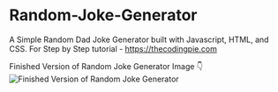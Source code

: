 # Random-Joke-Generator
A Simple Random Dad Joke Generator built with Javascript, HTML, and CSS. For Step by Step tutorial - https://thecodingpie.com

Finished Version of Random Joke Generator Image 👇
![Finished Version of Random Joke Generator](https://i.ibb.co/dgB3FhY/banner.png)
